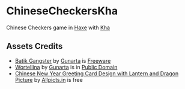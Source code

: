 # ChineseCheckersKha

Chinese Checkers game in [Haxe](https://haxe.org/) with [Kha](http://kha.tech/)

## Assets Credits

* [Batik Gangster](http://www.fontspace.com/gunarta/batik-gangster) by [Gunarta](http://www.fontspace.com/gunarta) is [Freeware](https://en.wikipedia.org/wiki/Freeware)
* [Wortellina](http://www.fontspace.com/gunarta/wortellina) by [Gunarta](http://www.fontspace.com/gunarta) is in [Public Domain](https://en.wikipedia.org/wiki/Public_domain)
* [Chinese New Year Greeting Card Design with Lantern and Dragon Picture](http://allpicts.in/chinese-new-year-card-design-with-lantern-and-dragon-picture/) by [Allpicts.in](http://allpicts.in/) is free
